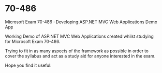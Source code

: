# 70-486
Microsoft Exam 70-486 : Developing ASP.NET MVC Web Applications Demo App

Working Demo of ASP.NET MVC Web Applications created whilst studying for Microsoft Exam 70-486.

Trying to fit in as many aspects of the framework as possible in order to cover the syllabus and act as a study aid for anyone interested in the exam.

Hope you find it useful.
